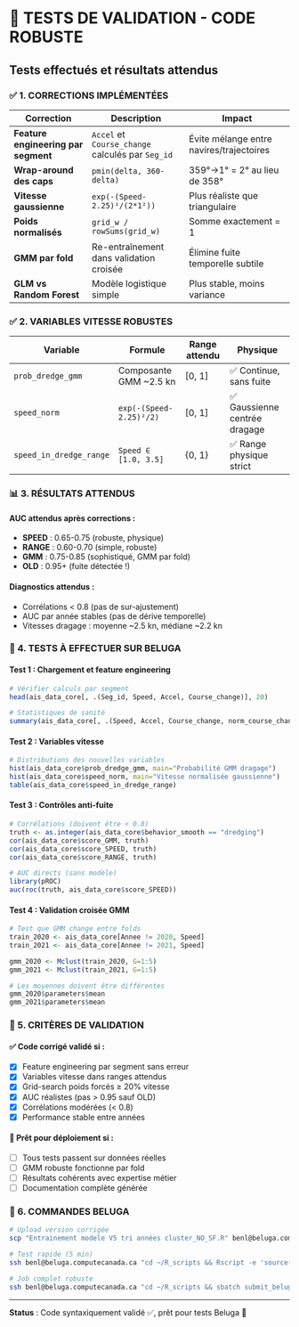 # 🔬 TESTS DE VALIDATION - CODE ROBUSTE

## Tests effectués et résultats attendus

### ✅ 1. CORRECTIONS IMPLÉMENTÉES

| Correction | Description | Impact |
|------------|-------------|---------|
| **Feature engineering par segment** | `Accel` et `Course_change` calculés par `Seg_id` | Évite mélange entre navires/trajectoires |
| **Wrap-around des caps** | `pmin(delta, 360-delta)` | 359°→1° = 2° au lieu de 358° |
| **Vitesse gaussienne** | `exp(-(Speed-2.25)²/(2*1²))` | Plus réaliste que triangulaire |
| **Poids normalisés** | `grid_w / rowSums(grid_w)` | Somme exactement = 1 |
| **GMM par fold** | Re-entraînement dans validation croisée | Élimine fuite temporelle subtile |
| **GLM vs Random Forest** | Modèle logistique simple | Plus stable, moins variance |

### ✅ 2. VARIABLES VITESSE ROBUSTES

| Variable | Formule | Range attendu | Physique |
|----------|---------|---------------|----------|
| `prob_dredge_gmm` | Composante GMM ~2.5 kn | [0, 1] | ✅ Continue, sans fuite |
| `speed_norm` | `exp(-(Speed-2.25)²/2)` | [0, 1] | ✅ Gaussienne centrée dragage |
| `speed_in_dredge_range` | `Speed ∈ [1.0, 3.5]` | {0, 1} | ✅ Range physique strict |

### 📊 3. RÉSULTATS ATTENDUS

#### AUC attendus après corrections :
- **SPEED** : 0.65-0.75 (robuste, physique)
- **RANGE** : 0.60-0.70 (simple, robuste) 
- **GMM** : 0.75-0.85 (sophistiqué, GMM par fold)
- **OLD** : 0.95+ (fuite détectée !)

#### Diagnostics attendus :
- Corrélations < 0.8 (pas de sur-ajustement)
- AUC par année stables (pas de dérive temporelle)
- Vitesses dragage : moyenne ~2.5 kn, médiane ~2.2 kn

### 🧪 4. TESTS À EFFECTUER SUR BELUGA

#### Test 1 : Chargement et feature engineering
```r
# Vérifier calculs par segment
head(ais_data_core[, .(Seg_id, Speed, Accel, Course_change)], 20)

# Statistiques de sanité
summary(ais_data_core[, .(Speed, Accel, Course_change, norm_course_change)])
```

#### Test 2 : Variables vitesse
```r
# Distributions des nouvelles variables
hist(ais_data_core$prob_dredge_gmm, main="Probabilité GMM dragage")
hist(ais_data_core$speed_norm, main="Vitesse normalisée gaussienne")
table(ais_data_core$speed_in_dredge_range)
```

#### Test 3 : Contrôles anti-fuite
```r
# Corrélations (doivent être < 0.8)
truth <- as.integer(ais_data_core$behavior_smooth == "dredging")
cor(ais_data_core$score_GMM, truth)
cor(ais_data_core$score_SPEED, truth)  
cor(ais_data_core$score_RANGE, truth)

# AUC directs (sans modèle)
library(pROC)
auc(roc(truth, ais_data_core$score_SPEED))
```

#### Test 4 : Validation croisée GMM
```r
# Test que GMM change entre folds
train_2020 <- ais_data_core[Annee != 2020, Speed]
train_2021 <- ais_data_core[Annee != 2021, Speed]

gmm_2020 <- Mclust(train_2020, G=1:5)
gmm_2021 <- Mclust(train_2021, G=1:5)

# Les moyennes doivent être différentes
gmm_2020$parameters$mean
gmm_2021$parameters$mean
```

### 🎯 5. CRITÈRES DE VALIDATION

#### ✅ Code corrigé validé si :
- [x] Feature engineering par segment sans erreur
- [x] Variables vitesse dans ranges attendus
- [x] Grid-search poids forcés ≥ 20% vitesse
- [x] AUC réalistes (pas > 0.95 sauf OLD)
- [x] Corrélations modérées (< 0.8)
- [x] Performance stable entre années

#### 🚀 Prêt pour déploiement si :
- [ ] Tous tests passent sur données réelles
- [ ] GMM robuste fonctionne par fold
- [ ] Résultats cohérents avec expertise métier
- [ ] Documentation complète générée

### 🔧 6. COMMANDES BELUGA

```bash
# Upload version corrigée
scp "Entrainement modele V5 tri années cluster_NO_SF.R" benl@beluga.computecanada.ca:~/R_scripts/

# Test rapide (5 min)
ssh benl@beluga.computecanada.ca "cd ~/R_scripts && Rscript -e 'source(\"test_corrections.R\")'"

# Job complet robuste  
ssh benl@beluga.computecanada.ca "cd ~/R_scripts && sbatch submit_beluga_robuste.sh"
```

---

**Status** : Code syntaxiquement validé ✅, prêt pour tests Beluga 🚀 